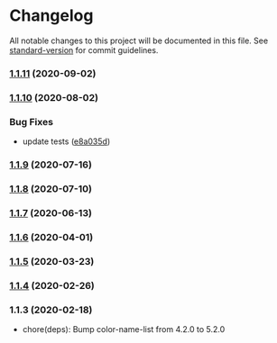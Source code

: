 # Changelog

All notable changes to this project will be documented in this file. See [standard-version](https://github.com/conventional-changelog/standard-version) for commit guidelines.

### [1.1.11](https://github.com/distributedvc/cherangi/compare/v1.1.10...v1.1.11) (2020-09-02)

### [1.1.10](https://github.com/distributedvc/cherangi/compare/v1.1.9...v1.1.10) (2020-08-02)


### Bug Fixes

* update tests ([e8a035d](https://github.com/distributedvc/cherangi/commit/e8a035d4b857bcedb7bd54c14688b4f62fd47982))

### [1.1.9](https://github.com/distributedvc/cherangi/compare/v1.1.8...v1.1.9) (2020-07-16)

### [1.1.8](https://github.com/distributedvc/cherangi/compare/v1.1.7...v1.1.8) (2020-07-10)

### [1.1.7](https://github.com/distributedvc/cherangi/compare/v1.1.6...v1.1.7) (2020-06-13)

### [1.1.6](https://github.com/distributedvc/cherangi/compare/v1.1.5...v1.1.6) (2020-04-01)

### [1.1.5](https://github.com/distributedvc/cherangi/compare/v1.1.4...v1.1.5) (2020-03-23)

### [1.1.4](https://github.com/distributedvc/cherangi/compare/v1.1.2...v1.1.4) (2020-02-26)

### 1.1.3 (2020-02-18)

- chore(deps): Bump color-name-list from 4.2.0 to 5.2.0
